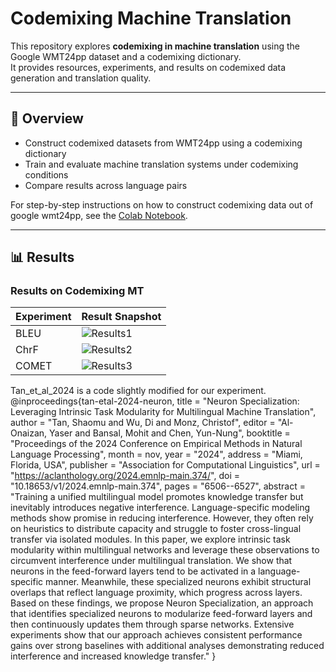# Codemixing Machine Translation

This repository explores **codemixing in machine translation** using the Google WMT24pp dataset and a codemixing dictionary.  
It provides resources, experiments, and results on codemixed data generation and translation quality.

---

## 🚀 Overview
- Construct codemixed datasets from WMT24pp using a codemixing dictionary
- Train and evaluate machine translation systems under codemixing conditions
- Compare results across language pairs

For step-by-step instructions on how to construct codemixing data out of google wmt24pp, see the [Colab Notebook](https://colab.research.google.com/drive/1mN3aUPmxpjqoSOMW9xFRDY55QckjOdIe?usp=sharing).

---

## 📊 Results

### Results on Codemixing MT
| Experiment | Result Snapshot |
|------------|----------------|
| BLEU | ![Results1](https://github.com/user-attachments/assets/320f2892-7e9c-444f-b07c-9e8d6483a123) |
| ChrF | ![Results2](https://github.com/user-attachments/assets/7aa8fe94-385c-426f-abd7-2e79a946ee10) |
| COMET | ![Results3](https://github.com/user-attachments/assets/a9fcb17c-26a6-43af-b7b2-17a2976239a6) |

Tan_et_al_2024 is a code slightly modified for our experiment.
@inproceedings{tan-etal-2024-neuron,
    title = "Neuron Specialization: Leveraging Intrinsic Task Modularity for Multilingual Machine Translation",
    author = "Tan, Shaomu  and
      Wu, Di  and
      Monz, Christof",
    editor = "Al-Onaizan, Yaser  and
      Bansal, Mohit  and
      Chen, Yun-Nung",
    booktitle = "Proceedings of the 2024 Conference on Empirical Methods in Natural Language Processing",
    month = nov,
    year = "2024",
    address = "Miami, Florida, USA",
    publisher = "Association for Computational Linguistics",
    url = "https://aclanthology.org/2024.emnlp-main.374/",
    doi = "10.18653/v1/2024.emnlp-main.374",
    pages = "6506--6527",
    abstract = "Training a unified multilingual model promotes knowledge transfer but inevitably introduces negative interference. Language-specific modeling methods show promise in reducing interference. However, they often rely on heuristics to distribute capacity and struggle to foster cross-lingual transfer via isolated modules. In this paper, we explore intrinsic task modularity within multilingual networks and leverage these observations to circumvent interference under multilingual translation. We show that neurons in the feed-forward layers tend to be activated in a language-specific manner. Meanwhile, these specialized neurons exhibit structural overlaps that reflect language proximity, which progress across layers. Based on these findings, we propose Neuron Specialization, an approach that identifies specialized neurons to modularize feed-forward layers and then continuously updates them through sparse networks. Extensive experiments show that our approach achieves consistent performance gains over strong baselines with additional analyses demonstrating reduced interference and increased knowledge transfer."
}
